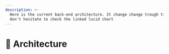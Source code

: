 ```yaml
---
description: >-
  Here is the current back-end architecture. It change change trough time, so
  don't hesitate to check the linked lucid chart
---
```


# 🔨 Architecture

<figure><img src="../../.gitbook/assets/Schémas fonctionnels &#x26; Cartes des livrables - API.png" alt=""><figcaption></figcaption></figure>
